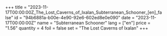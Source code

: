 +++
title = "2023-11-17T00:00:00Z_The_Lost_Caverns_of_Ixalan_Subterranean_Schooner_[en]_false"
id = "94b6881a-b00e-4e90-92e6-602ed8e0e090"
date = "2023-11-17T00:00:00Z"
name = "Subterranean Schooner"
lang = ["en"]
price = "1.56"
quantity = 4
foil = false
set = "The Lost Caverns of Ixalan"
+++

